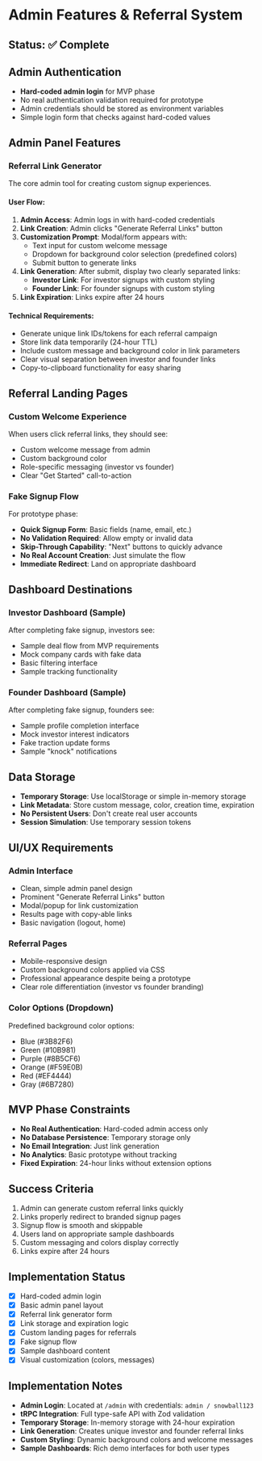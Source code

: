 # Admin Features & Referral System

## Status: ✅ Complete

## Admin Authentication
- **Hard-coded admin login** for MVP phase
- No real authentication validation required for prototype
- Admin credentials should be stored as environment variables
- Simple login form that checks against hard-coded values

## Admin Panel Features

### Referral Link Generator
The core admin tool for creating custom signup experiences.

#### User Flow:
1. **Admin Access**: Admin logs in with hard-coded credentials
2. **Link Creation**: Admin clicks "Generate Referral Links" button
3. **Customization Prompt**: Modal/form appears with:
   - Text input for custom welcome message
   - Dropdown for background color selection (predefined colors)
   - Submit button to generate links
4. **Link Generation**: After submit, display two clearly separated links:
   - **Investor Link**: For investor signups with custom styling
   - **Founder Link**: For founder signups with custom styling
5. **Link Expiration**: Links expire after 24 hours

#### Technical Requirements:
- Generate unique link IDs/tokens for each referral campaign
- Store link data temporarily (24-hour TTL)
- Include custom message and background color in link parameters
- Clear visual separation between investor and founder links
- Copy-to-clipboard functionality for easy sharing

## Referral Landing Pages

### Custom Welcome Experience
When users click referral links, they should see:
- Custom welcome message from admin
- Custom background color
- Role-specific messaging (investor vs founder)
- Clear "Get Started" call-to-action

### Fake Signup Flow
For prototype phase:
- **Quick Signup Form**: Basic fields (name, email, etc.)
- **No Validation Required**: Allow empty or invalid data
- **Skip-Through Capability**: "Next" buttons to quickly advance
- **No Real Account Creation**: Just simulate the flow
- **Immediate Redirect**: Land on appropriate dashboard

## Dashboard Destinations

### Investor Dashboard (Sample)
After completing fake signup, investors see:
- Sample deal flow from MVP requirements
- Mock company cards with fake data
- Basic filtering interface
- Sample tracking functionality

### Founder Dashboard (Sample)
After completing fake signup, founders see:
- Sample profile completion interface
- Mock investor interest indicators
- Fake traction update forms
- Sample "knock" notifications

## Data Storage
- **Temporary Storage**: Use localStorage or simple in-memory storage
- **Link Metadata**: Store custom message, color, creation time, expiration
- **No Persistent Users**: Don't create real user accounts
- **Session Simulation**: Use temporary session tokens

## UI/UX Requirements

### Admin Interface
- Clean, simple admin panel design
- Prominent "Generate Referral Links" button
- Modal/popup for link customization
- Results page with copy-able links
- Basic navigation (logout, home)

### Referral Pages
- Mobile-responsive design
- Custom background colors applied via CSS
- Professional appearance despite being a prototype
- Clear role differentiation (investor vs founder branding)

### Color Options (Dropdown)
Predefined background color options:
- Blue (#3B82F6)
- Green (#10B981)
- Purple (#8B5CF6)
- Orange (#F59E0B)
- Red (#EF4444)
- Gray (#6B7280)

## MVP Phase Constraints
- **No Real Authentication**: Hard-coded admin access only
- **No Database Persistence**: Temporary storage only
- **No Email Integration**: Just link generation
- **No Analytics**: Basic prototype without tracking
- **Fixed Expiration**: 24-hour links without extension options

## Success Criteria
1. Admin can generate custom referral links quickly
2. Links properly redirect to branded signup pages
3. Signup flow is smooth and skippable
4. Users land on appropriate sample dashboards
5. Custom messaging and colors display correctly
6. Links expire after 24 hours

## Implementation Status
- [x] Hard-coded admin login
- [x] Basic admin panel layout
- [x] Referral link generator form
- [x] Link storage and expiration logic
- [x] Custom landing pages for referrals
- [x] Fake signup flow
- [x] Sample dashboard content
- [x] Visual customization (colors, messages)

## Implementation Notes
- **Admin Login**: Located at `/admin` with credentials: `admin / snowball123`
- **tRPC Integration**: Full type-safe API with Zod validation
- **Temporary Storage**: In-memory storage with 24-hour expiration
- **Link Generation**: Creates unique investor and founder referral links
- **Custom Styling**: Dynamic background colors and welcome messages
- **Sample Dashboards**: Rich demo interfaces for both user types
